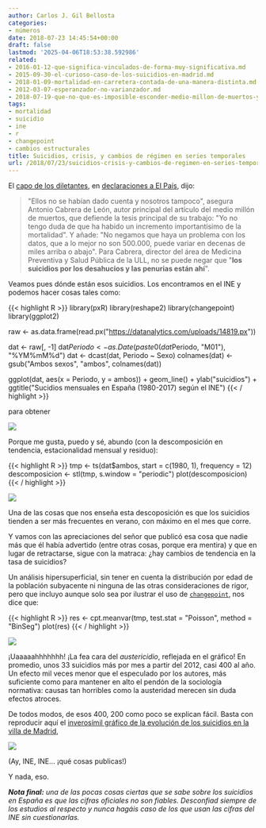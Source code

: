 ```yaml
---
author: Carlos J. Gil Bellosta
categories:
- números
date: 2018-07-23 14:45:54+00:00
draft: false
lastmod: '2025-04-06T18:53:38.592986'
related:
- 2016-01-12-que-significa-vinculados-de-forma-muy-significativa.md
- 2015-09-30-el-curioso-caso-de-los-suicidios-en-madrid.md
- 2018-01-09-mortalidad-en-carretera-contada-de-una-manera-distinta.md
- 2012-03-07-esperanzador-no-varianzador.md
- 2018-07-19-que-no-que-es-imposible-esconder-medio-millon-de-muertos-y-que-la-cordialidad-esta-de-mas.md
tags:
- mortalidad
- suicidio
- ine
- r
- changepoint
- cambios estructurales
title: Suicidios, crisis, y cambios de régimen en series temporales
url: /2018/07/23/suicidios-crisis-y-cambios-de-regimen-en-series-temporales/
---
```


El [capo de los diletantes](https://datanalytics.com/2018/07/19/que-no-que-es-imposible-esconder-medio-millon-de-muertos-y-que-la-cordialidad-esta-de-mas/), en [declaraciones a El País](https://elpais.com/elpais/2018/07/18/ciencia/1531909943_997080.html), dijo:

>"Ellos no se habían dado cuenta y nosotros tampoco", asegura Antonio Cabrera de León, autor principal del artículo del medio millón de muertos, que defiende la tesis principal de su trabajo: "Yo no tengo duda de que ha habido un incremento importantísimo de la mortalidad". Y añade: "No negamos que haya un problema con los datos, que a lo mejor no son 500.000, puede variar en decenas de miles arriba o abajo". Para Cabrera, director del área de Medicina Preventiva y Salud Pública de la ULL, no se puede negar que "**los suicidios por los desahucios y las penurias están ahí**".

Veamos pues dónde están esos suicidios. Los encontramos en el INE y podemos hacer cosas tales como:

{{< highlight R >}}
library(pxR)
library(reshape2)
library(changepoint)
library(ggplot2)

raw <- as.data.frame(read.px("https://datanalytics.com/uploads/14819.px"))

dat <- raw[, -1]
dat$Periodo <- as.Date(paste0(dat$Periodo, "M01"),
    "%YM%mM%d")
dat <- dcast(dat, Periodo ~ Sexo)
colnames(dat) <- gsub("Ambos sexos",
    "ambos", colnames(dat))

ggplot(dat, aes(x = Periodo, y = ambos)) +
    geom_line() +
    ylab("suicidios") +
    ggtitle("Sucidios mensuales en España (1980-2017) según el INE")
{{< / highlight >}}

para obtener

![](/wp-uploads/2018/07/suicidios_espana.png#center)

Porque me gusta, puedo y sé, abundo (con la descomposición en tendencia, estacionalidad mensual y residuo):

{{< highlight R >}}
tmp <- ts(dat$ambos, start = c(1980, 1), frequency = 12)
descomposicion <- stl(tmp, s.window = "periodic")
plot(descomposicion)
{{< / highlight >}}

![](/wp-uploads/2018/07/suicidios_espana_descomposicion.png#center)


Una de las cosas que nos enseña esta descoposición es que los suicidios tienden a ser más frecuentes en verano, con máximo en el mes que corre.

Y vamos con las apreciaciones del señor que publicó esa cosa que nadie más que él había advertido (entre otras cosas, porque era mentira) y que en lugar de retractarse, sigue con la matraca: ¿hay cambios de tendencia en la tasa de suicidios?

Un análisis hipersuperficial, sin tener en cuenta la distribución por edad de la población subyacente ni ninguna de las otras consideraciones de rigor, pero que incluyo aunque solo sea por ilustrar el uso de [`changepoint`](https://cran.r-project.org/web/packages/changepoint/index.html), nos dice que:

{{< highlight R >}}
    res <- cpt.meanvar(tmp, test.stat = "Poisson", method = "BinSeg")
    plot(res)
{{< / highlight >}}

![](/wp-uploads/2018/07/suicidios_espana_cambio_regimen.png#center)

¡Uaaaaahhhhhhh! ¡La fea cara del _austericidio_, reflejada en el gráfico! En promedio, unos 33 suicidios más por mes a partir del 2012, casi 400 al año. Un efecto mil veces menor que el especulado por los autores, más suficiente como para mantener en alto el pendón de la sociología normativa: causas tan horribles como la austeridad merecen sin duda efectos atroces.

De todos modos, de esos 400, 200 como poco se explican fácil. Basta con reproducir aquí el [inverosímil gráfico de la evolución de los suicidios en la villa de Madrid](https://datanalytics.com/2015/12/03/el-curioso-caso-de-los-suicidios-en-la-villa-de-madrid/),

![](/wp-uploads/2015/12/suicidios_municipio_madrid.png#center)

(Ay, INE, INE... ¡qué cosas publicas!)

Y nada, eso.

_**Nota final:** una de las pocas cosas ciertas que se sabe sobre los suicidios en España es que las cifras oficiales no son fiables. Desconfiad siempre de los estudios al respecto y nunca hagáis caso de los que usan las cifras del INE sin cuestionarlas._